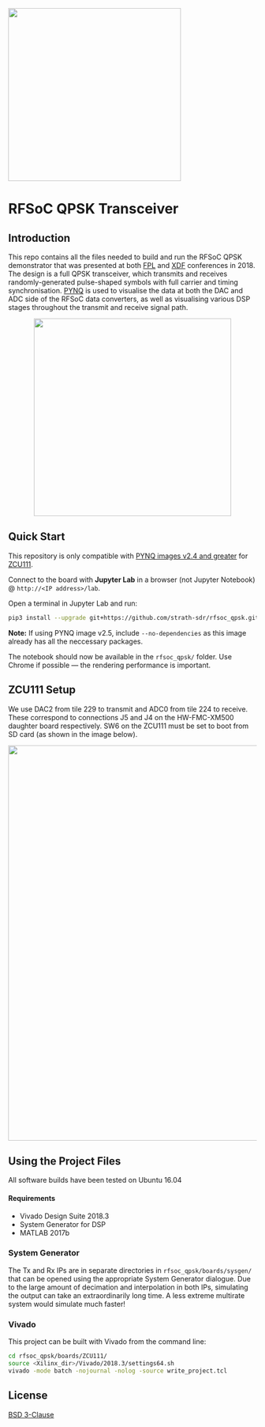 <img src="https://www.strath.ac.uk/media/1newwebsite/webteam/logos/xUoS_Logo_Horizontal.png.pagespeed.ic.M6gv_BmDx1.png" width="350">

# RFSoC QPSK Transceiver 

## Introduction
This repo contains all the files needed to build and run the RFSoC QPSK demonstrator that was presented at both [FPL](https://fpl2018.org/) and [XDF](http://www.xilinx.com/xdf) conferences in 2018. The design is a full QPSK transceiver, which transmits and receives randomly-generated pulse-shaped symbols with full carrier and timing synchronisation. [PYNQ](https://github.com/xilinx/pynq) is used to visualise the data at both the DAC and ADC side of the RFSoC data converters, as well as visualising various DSP stages throughout the transmit and receive signal path.

<p align="center">
  <img src="https://github.com/strath-sdr/rfsoc_qpsk/blob/master/img/constellation_small.gif" width="400" height="400" />
<p/>

## Quick Start

This repository is only compatible with [PYNQ images v2.4 and greater](https://github.com/Xilinx/PYNQ/releases) for [ZCU111](https://www.xilinx.com/products/boards-and-kits/zcu111.html).

Connect to the board with **Jupyter Lab** in a browser (not Jupyter Notebook) @ `http://<IP address>/lab`. 

Open a terminal in Jupyter Lab and run:
```sh
pip3 install --upgrade git+https://github.com/strath-sdr/rfsoc_qpsk.git
```

**Note:** If using PYNQ image v2.5, include `--no-dependencies` as this image already has all the neccessary packages. 

The notebook should now be available in the `rfsoc_qpsk/` folder.
Use Chrome if possible — the rendering performance is important.

## ZCU111 Setup
We use DAC2 from tile 229 to transmit and ADC0 from tile 224 to receive. These correspond to connections J5 and J4 on the HW-FMC-XM500 daughter board respectively. SW6 on the ZCU111 must be set to boot from SD card (as shown in the image below).

<p align="center">
<img src="https://github.com/strath-sdr/rfsoc_qpsk/blob/master/img/rfsoc_setup.png" width="800">
<p/>

## Using the Project Files
All software builds have been tested on Ubuntu 16.04
#### Requirements
- Vivado Design Suite 2018.3
- System Generator for DSP
- MATLAB 2017b

### System Generator
The Tx and Rx IPs are in separate directories in `rfsoc_qpsk/boards/sysgen/` that can be opened using the appropriate System Generator dialogue. Due to the large amount of decimation and interpolation in both IPs, simulating the output can take an extraordinarily long time. A less extreme multirate system would simulate much faster! 

### Vivado
This project can be built with Vivado from the command line:
```sh
cd rfsoc_qpsk/boards/ZCU111/
source <Xilinx_dir>/Vivado/2018.3/settings64.sh
vivado -mode batch -nojournal -nolog -source write_project.tcl
```

## License 
[BSD 3-Clause](https://github.com/strath-sdr/rfsoc_qpsk/blob/master/LICENSE)
